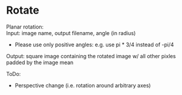# Rotate
Planar rotation:   
Input: image name, output filename, angle (in radius)  
- Please use only positive angles: e.g. use pi \* 3/4 instead of -pi/4  

Output: square image containing the rotated image w/ all other pixles padded by the image mean  
  
ToDo:  
- Perspective change (i.e. rotation around arbitrary axes)  

